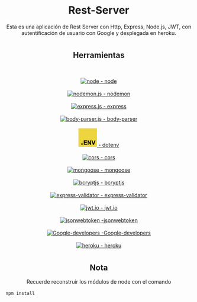<h1 align="center">Rest-Server</h1>
<p align="center">
  Esta es una aplicación de Rest Server con Http, Express, Node.js, JWT, con autentificación de usuario con Google y desplegada en heroku.
</p>
<h1></h1>
<h2 align="center">Herramientas</h2>
<br>
<p align="center">
  <a href="https://nodejs.org/es/" target="_blank" rel="node" >
  <img src="https://nodejs.org/static/images/logo.svg" alt="node" width="50" height="50"/>
   - node</a>
  <br><br>
  <a href="https://www.npmjs.com/package/nodemon" target="_blank" rel="nodemon">
  <img src="https://user-images.githubusercontent.com/13700/35731649-652807e8-080e-11e8-88fd-1b2f6d553b2d.png" alt="nodemon.js" width="50" height="50"/>
   - nodemon</a>
  <br><br>
  <a href="https://www.npmjs.com/package/express" target="_blank" rel="express">
  <img src="https://i.imgur.com/V1RWR7l.png" alt="express.js" width="50" height="50"/>
   - express</a>
  <br><br>
  <a href="https://www.npmjs.com/package/body-parser" target="_blank" rel="body-parser">
  <img src="https://i.imgur.com/V1RWR7l.png" alt="body-parser.js" width="50" height="50"/>
   - body-parser</a>
  <br><br>
  <a href="https://www.npmjs.com/package/dotenv" target="_blank" rel="dotenv.js">
  <img src="https://raw.githubusercontent.com/motdotla/dotenv/master/dotenv.png" alt="dotenv" width="50" height="50"/>
   - dotenv</a>
  <br><br>
  <a href="https://www.npmjs.com/package/cors" target="_blank" rel="cors">
  <img src="https://i.imgur.com/V1RWR7l.png" alt="cors" width="50" height="50"/>
   - cors</a>
  <br><br>
  <a href="https://www.npmjs.com/package/mongoose" target="_blank" rel="mongoose">
  <img src="https://i.imgur.com/V1RWR7l.png" alt="mongoose" width="50" height="50"/>
   - mongoose</a>
  <br><br>
  <a href="https://www.npmjs.com/package/bcryptjs" target="_blank" rel="bcryptjs">
  <img src="https://i.imgur.com/V1RWR7l.png" alt="bcryptjs" width="50" height="50"/>
   - bcryptjs</a>
  <br><br>
  <a href="https://www.npmjs.com/package/express-validator" target="_blank" rel="express-validator">
  <img src="https://i.imgur.com/V1RWR7l.png" alt="express-validator" width="50" height="50"/>
   - express-validator</a>
  <br><br>
  <a href="https://jwt.io/" target="_blank" rel="jwt.io">
  <img src="https://jwt.io/img/pic_logo.svg" alt="jwt.io" width="50" height="50"/>
   - jwt.io</a>
  <br><br>
  <a href="https://www.npmjs.com/package/jsonwebtoken" target="_blank" rel="jsonwebtoken">
  <img src="https://i.imgur.com/V1RWR7l.png" alt="jsonwebtoken" width="50" height="50"/>
   -jsonwebtoken </a>
  <br><br>
  <a href="https://developers.google.com/identity/sign-in/web/sign-in" target="_blank" rel="Google-developers">
  <img src="https://www.gstatic.com/devrel-devsite/prod/v0e0f589edd85502a40d78d7d0825db8ea5ef3b99ab4070381ee86977c9168730/developers/images/lockup-developers.svg" alt="Google-developers" width="150" height="50"/>
   -Google-developers</a>
  <br><br>
  <a href="https://devcenter.heroku.com/" target="_blank" rel="heroku">
  <img src="https://www.herokucdn.com/favicons/favicon.ico" alt="heroku" width="50" height="50"/>
   - heroku</a>
</p>
<h1></h1>
<h2 align="center">Nota</h2>
  <p align="center">
    Recuerde reconstruir los módulos de node con el comando
  </p>

    npm install

<h1></h1>